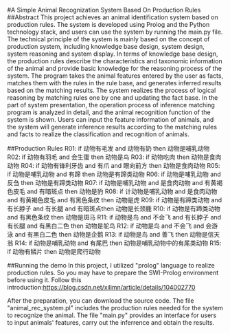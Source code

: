 #A Simple Animal Recognization System Based On Production Rules
##Abstract
This project achieves an animal identification system based on production rules. The system is developed using Prolog and the Python technology stack, and users can use the system by running the main.py file. The technical principle of the system is mainly based on the concept of production system, including knowledge base design, system design, system reasoning and system display. In terms of knowledge base design, the production rules describe the characteristics and taxonomic information of the animal and provide basic knowledge for the reasoning process of the system.  The program takes the animal features entered by the user as facts, matches them with the rules in the rule base, and generates inferred results based on the matching results. The system realizes the process of logical reasoning by matching rules one by one and updating the fact base. In the part of system presentation, the operation process of inference matching program is analyzed in detail, and the animal recognition function of the system is shown. Users can input the feature information of animals, and the system will generate inference results according to the matching rules and facts to realize the classification and recognition of animals. 

##Production Rules
R01: if 动物有毛发 and 动物有奶 then 动物是哺乳动物
R02: if 动物有羽毛 and 会生蛋 then 动物是鸟
R03: if 动物吃肉 then 动物是食肉动物
R04: if 动物有锋利牙齿 and 有爪 and 眼向前方 then 动物是食肉动物
R05: if 动物是哺乳动物 and 有蹄 then 动物是有蹄类动物
R06: if 动物是哺乳动物 and 反刍 then 动物是有蹄类动物
R07: if 动物是哺乳动物 and 是食肉动物 and 有黄褐色皮毛 and 有暗斑点 then 动物是豹
R08: if 计动物是哺乳动物 and 是食肉动物 and 有黄褐色皮毛 and 有黑色条纹 then 动物是虎
R09: if 动物是有蹄类动物 and 有长脖子 and 有长腿 and 有暗斑点then 动物是长颈鹿
R10: if 动物是有蹄类动物 and 有黑色条纹 then 动物是斑马 
R11: if 动物是鸟 and 不会飞 and 有长脖子 and 有长腿 and 有黑白二色 then 动物是鸵鸟
R12: if 动物是鸟 and 不会飞 and 会游泳 and 有黑白二色 then 动物是企鹅
R13: if 动物是鸟 and 善飞 then 动物是信天翁
R14: if 动物是哺乳动物 and 有尾巴 then 动物是哺乳动物中的有尾类动物
R15: if 动物有鳞片 then 动物是爬行动物


##Running the demo
In this project, I utilized "prolog" language to realize production rules. So you may have to prepare the SWI-Prolog environment before using it. Follow this introduction:<https://blog.csdn.net/xilimn/article/details/104002770>

After the preparation, you can download the source code. The file "animal_rec_system.pl" includes the production rules needed for the system to recognize the animal. The file "main.py" provides an interface for users to input animals' features, carry out the inferrence and obtain the results.
